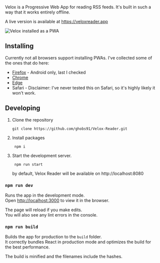 Velox is a Progressive Web App for reading RSS feeds. It's built in such a way that it works entirely offline.

A live version is available at https://veloxreader.app

![Velox installed as a PWA]([https://github.com/fallaciousreasoning/progrssive/raw/master/images/desktop-installed-stream.png](https://i.imgur.com/xiZabYc.png))

## Installing
Currently not all browsers support installing PWAs. I've collected some of the ones that do here:

- [Firefox](https://developer.mozilla.org/en-US/docs/Web/Progressive_web_apps/Add_to_home_screen) - Android only, last I checked
- [Chrome](https://support.google.com/chrome/answer/9658361)
- [Edge](https://www.ghacks.net/2020/03/02/how-to-install-progressive-web-apps-pwas-in-the-new-microsoft-edge/)
- Safari - Disclaimer: I've never tested this on Safari, so it's highly likely it won't work.

## Developing

1. Clone the repository
   
       git clone https://github.com/ghobs91/Velox-Reader.git

2. Install packages

        npm i

3. Start the development server.

        npm run start
    by default, Velox Reader will be available on http://localhost:8080

### `npm run dev`

Runs the app in the development mode.<br>
Open [http://localhost:3000](http://localhost:3000) to view it in the browser.

The page will reload if you make edits.<br>
You will also see any lint errors in the console.

### `npm run build`

Builds the app for production to the `build` folder.<br>
It correctly bundles React in production mode and optimizes the build for the best performance.

The build is minified and the filenames include the hashes.
